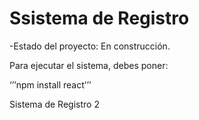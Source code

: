 <h1>Ssistema de Registro</h1>

-Estado del proyecto: En construcción.

Para ejecutar el sistema, debes poner:

‘’’npm install react’’’

Sistema de Registro 2
